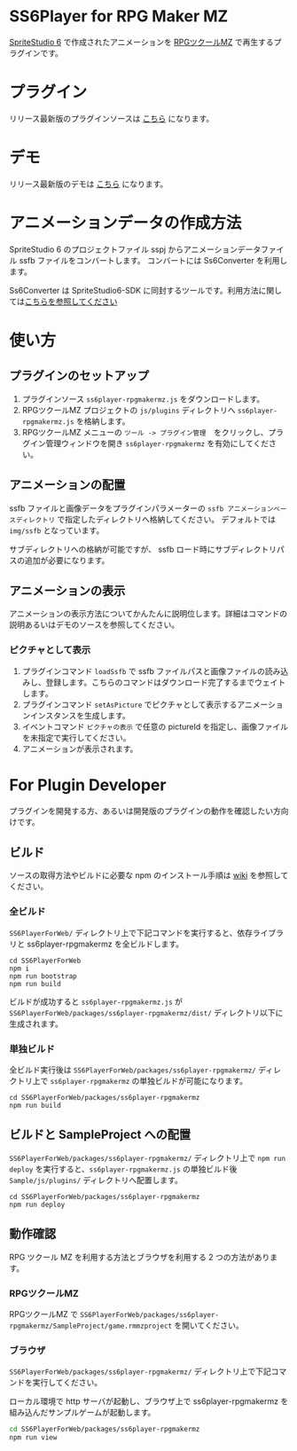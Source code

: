 # SS6Player for RPG Maker MZ

[SpriteStudio 6](https://www.webtech.co.jp/spritestudio/index.html) で作成されたアニメーションを [RPGツクールMZ](https://tkool.jp/mz/) で再生するプラグインです。

# プラグイン

リリース最新版のプラグインソースは [こちら](https://spritestudio.github.io/SS6PlayerForWeb/mz/ss6player-rpgmakermz.js) になります。

# デモ

リリース最新版のデモは [こちら](https://spritestudio.github.io/SS6PlayerForWeb/mz/SampleProject/index.html) になります。

# アニメーションデータの作成方法
SpriteStudio 6 のプロジェクトファイル sspj からアニメーションデータファイル ssfb ファイルをコンバートします。 コンバートには Ss6Converter を利用します。

Ss6Converter は SpriteStudio6-SDK に同封するツールです。利用方法に関しては[こちらを参照してください](https://github.com/SpriteStudio/SpriteStudio6-SDK/wiki/%E3%82%B3%E3%83%B3%E3%83%90%E3%83%BC%E3%82%BF%E3%81%AE%E4%BD%BF%E3%81%84%E6%96%B9)

# 使い方
## プラグインのセットアップ
1. プラグインソース `ss6player-rpgmakermz.js` をダウンロードします。
2. RPGツクールMZ プロジェクトの `js/plugins` ディレクトリへ `ss6player-rpgmakermz.js` を格納します。
3. RPGツクールMZ メニューの `ツール -> プラグイン管理`　をクリックし、プラグイン管理ウィンドウを開き `ss6player-rpgmakermz` を有効にしてください。
 
## アニメーションの配置

ssfb ファイルと画像データをプラグインパラメーターの `ssfb アニメーションベースディレクトリ` で指定したディレクトリへ格納してください。
デフォルトでは `img/ssfb` となっています。

サブディレクトリへの格納が可能ですが、 ssfb ロード時にサブディレクトリパスの追加が必要になります。

## アニメーションの表示

アニメーションの表示方法についてかんたんに説明位します。詳細はコマンドの説明あるいはデモのソースを参照してください。

### ピクチャとして表示

1. プラグインコマンド `loadSsfb` で ssfb ファイルパスと画像ファイルの読み込みし、登録します。こちらのコマンドはダウンロード完了するまでウェイトします。
2. プラグインコマンド `setAsPicture` でピクチャとして表示するアニメーションインスタンスを生成します。
3. イベントコマンド `ピクチャの表示` で任意の pictureId を指定し、画像ファイルを未指定で実行してください。
4. アニメーションが表示されます。

# For Plugin Developer

プラグインを開発する方、あるいは開発版のプラグインの動作を確認したい方向けです。

## ビルド

ソースの取得方法やビルドに必要な npm のインストール手順は [wiki](https://github.com/SpriteStudio/SS6PlayerForWeb/wiki) を参照してください。

### 全ビルド

`SS6PlayerForWeb/` ディレクトリ上で下記コマンドを実行すると、依存ライブラリと ss6player-rpgmakermz を全ビルドします。

```
cd SS6PlayerForWeb
npm i
npm run bootstrap
npm run build
```

ビルドが成功すると `ss6player-rpgmakermz.js` が `SS6PlayerForWeb/packages/ss6player-rpgmakermz/dist/` ディレクトリ以下に生成されます。

### 単独ビルド

全ビルド実行後は `SS6PlayerForWeb/packages/ss6player-rpgmakermz/` ディレクトリ上で `ss6player-rpgmakermz` の単独ビルドが可能になります。

```
cd SS6PlayerForWeb/packages/ss6player-rpgmakermz
npm run build
```

## ビルドと SampleProject への配置
`SS6PlayerForWeb/packages/ss6player-rpgmakermz/` ディレクトリ上で `npm run deploy` を実行すると、`ss6player-rpgmakermz.js` の単独ビルド後 `Sample/js/plugins/` ディレクトリへ配置します。

```
cd SS6PlayerForWeb/packages/ss6player-rpgmakermz
npm run deploy
```

## 動作確認
RPG ツクール MZ を利用する方法とブラウザを利用する 2 つの方法があります。

### RPGツクールMZ
RPGツクールMZ で `SS6PlayerForWeb/packages/ss6player-rpgmakermz/SampleProject/game.rmmzproject` を開いてください。

### ブラウザ
`SS6PlayerForWeb/packages/ss6player-rpgmakermz/` ディレクトリ上で下記コマンドを実行してください。

ローカル環境で http サーバが起動し、ブラウザ上で ss6player-rpgmakermz を組み込んだサンプルゲームが起動します。

```bash
cd SS6PlayerForWeb/packages/ss6player-rpgmakermz
npm run view
```
